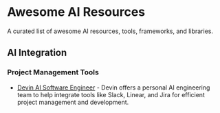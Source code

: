 
# Awesome AI Resources

A curated list of awesome AI resources, tools, frameworks, and libraries.

## AI Integration

### Project Management Tools
- [Devin AI Software Engineer](https://devin.ai/) - Devin offers a personal AI engineering team to help integrate tools like Slack, Linear, and Jira for efficient project management and development.

